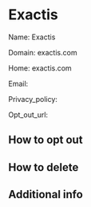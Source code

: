 
# Exactis

Name: Exactis

Domain: exactis.com

Home: exactis.com

Email: 

Privacy_policy: 

Opt_out_url: 



## How to opt out



## How to delete



## Additional info





